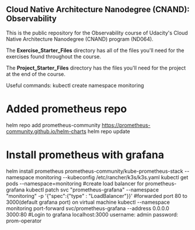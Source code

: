 ## Cloud Native Architecture Nanodegree (CNAND): Observability

This is the public repository for the Observability course of Udacity's Cloud Native Architecture Nanodegree (CNAND) program (ND064).

The  **Exercise_Starter_Files** directory has all of the files you'll need for the exercises found throughout the course.

The **Project_Starter_Files** directory has the files you'll need for the project at the end of the course.

Useful commands:
kubectl create namespace monitoring
# Added prometheus repo 
helm repo add prometheus-community https://prometheus-community.github.io/helm-charts
helm repo update
# Install prometheus with grafana
helm install prometheus prometheus-community/kube-prometheus-stack --namespace monitoring --kubeconfig /etc/rancher/k3s/k3s.yaml
kubectl get pods --namespace=monitoring
#create load balancer for prometheus-grafana
kubectl patch svc "prometheus-grafana" --namespace "monitoring" -p '{"spec":{"type" : "LoadBalancer"}}'
#forwarded port 80 to 3000(default grafana port) on virtual machine
kubectl --namespace monitoring port-forward svc/prometheus-grafana --address 0.0.0.0 3000:80
#Login to grafana
localhost:3000
username: admin
password: prom-operator

